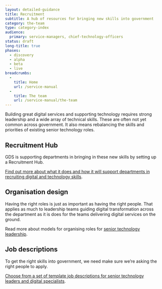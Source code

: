 ```yaml
---
layout: detailed-guidance
title: Recruitment
subtitle: A hub of resources for bringing new skills into government
category: the-team
type: category-index
audience:
  primary: service-managers, chief-technology-officers
status: draft
long-title: true
phases:
  - discovery
  - alpha
  - beta
  - live
breadcrumbs:
  -
    title: Home
    url: /service-manual
  -
    title: The team
    url: /service-manual/the-team
---
```



Building great digital services and supporting technology requires strong leadership and a wide array of technical skills. These are often not yet common across government. It also means rebalancing the skills and priorities of existing senior technology roles.

## Recruitment Hub

GDS is supporting departments in bringing in these new skills by setting up a Recruitment Hub.

[Find out more about what it does and how it will support departments in recruiting digital and technology skills](/service-manual/the-team/recruitment/hub.html).


## Organisation design

Having the right roles is just as important as having the right people. That applies as much to leadership teams guiding digital transformation across the department as it is does for the teams delivering digital services on the ground.

Read more about models for organising roles for [senior technology leadership](/service-manual/the-team/recruitment/scs-orgdesign.html).


## Job descriptions

To get the right skills into government, we need make sure we’re asking the right people to apply.

[Choose from a set of template job descriptions for senior technology leaders and digital specialists](/service-manual/the-team/recruitment/job-descriptions.html).
